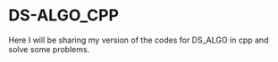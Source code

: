 # DS-ALGO_CPP
Here I will be sharing my version of the codes for DS_ALGO in cpp and solve some problems.
